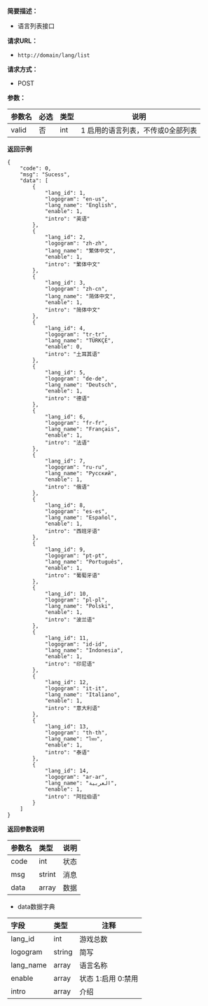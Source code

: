     
**简要描述：** 

- 语言列表接口

**请求URL：** 
- ` http://domain/lang/list `
  
**请求方式：**
- POST 

**参数：** 

|参数名|必选|类型|说明|
|:----    |:---|:----- |-----   |
|valid  |否  |int |1 启用的语言列表，不传或0全部列表   |



 **返回示例**

``` 
{
    "code": 0,
    "msg": "Sucess",
    "data": [
        {
            "lang_id": 1,
            "logogram": "en-us",
            "lang_name": "English",
            "enable": 1,
            "intro": "英语"
        },
        {
            "lang_id": 2,
            "logogram": "zh-zh",
            "lang_name": "繁体中文",
            "enable": 1,
            "intro": "繁体中文"
        },
        {
            "lang_id": 3,
            "logogram": "zh-cn",
            "lang_name": "简体中文",
            "enable": 1,
            "intro": "简体中文"
        },
        {
            "lang_id": 4,
            "logogram": "tr-tr",
            "lang_name": "TÜRKÇE",
            "enable": 0,
            "intro": "土耳其语"
        },
        {
            "lang_id": 5,
            "logogram": "de-de",
            "lang_name": "Deutsch",
            "enable": 1,
            "intro": "德语"
        },
        {
            "lang_id": 6,
            "logogram": "fr-fr",
            "lang_name": "Français",
            "enable": 1,
            "intro": "法语"
        },
        {
            "lang_id": 7,
            "logogram": "ru-ru",
            "lang_name": "Русский",
            "enable": 1,
            "intro": "俄语"
        },
        {
            "lang_id": 8,
            "logogram": "es-es",
            "lang_name": "Español",
            "enable": 1,
            "intro": "西班牙语"
        },
        {
            "lang_id": 9,
            "logogram": "pt-pt",
            "lang_name": "Português",
            "enable": 1,
            "intro": "葡萄牙语"
        },
        {
            "lang_id": 10,
            "logogram": "pl-pl",
            "lang_name": "Polski",
            "enable": 1,
            "intro": "波兰语"
        },
        {
            "lang_id": 11,
            "logogram": "id-id",
            "lang_name": "Indonesia",
            "enable": 1,
            "intro": "印尼语"
        },
        {
            "lang_id": 12,
            "logogram": "it-it",
            "lang_name": "Italiano",
            "enable": 1,
            "intro": "意大利语"
        },
        {
            "lang_id": 13,
            "logogram": "th-th",
            "lang_name": "ไทย",
            "enable": 1,
            "intro": "泰语"
        },
        {
            "lang_id": 14,
            "logogram": "ar-ar",
            "lang_name": "العربية",
            "enable": 1,
            "intro": "阿拉伯语"
        }
    ]
}
```

 **返回参数说明** 

|参数名|类型|说明|
|:-----  |:-----|-----                           |
|code |int   |状态  |
|msg  |strint   |消息  |
|data |array   |数据  |

    
-  data数据字典

|字段|类型|注释|
|:----    |:-------   |------      |
|lang_id 	  |int         |	游戏总数  |
|logogram      |string       |	简写   |
|lang_name       |array       |	语言名称   |
|enable       |array       |	状态 1:启用 0:禁用   |
|intro       |array       |	介绍   |











